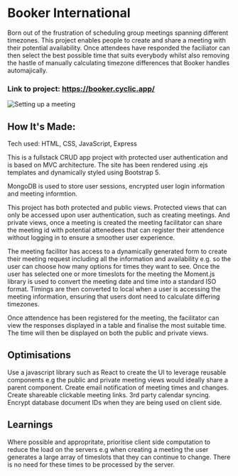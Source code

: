 # Booker International

Born out of the frustration of scheduling group meetings spanning different timezones. This project enables people to create and share a meeting with their potential availability. Once attendees have responded the faciliator can then select the best possible time that suits everybody whilst also removing the hastle of manually calculating timezone differences that Booker handles automajically.

### Link to project: https://booker.cyclic.app/
![Setting up a meeting](readmeImg/booking.gif?raw=true "Booking a meeting")

## How It's Made:
Tech used: HTML, CSS, JavaScript, Express 

This is a fullstack CRUD app project with protected user authentication and is based on MVC architecture. The site has been rendered using .ejs templates and dynamically styled using Bootstrap 5.

MongoDB is used to store user sessions, encrypted user login information and meeting informtion. 

This project has both protected and public views. Protected views that can only be accessed upon user authentication, such as creating meetings. And private views, once a meeting is created the meeting facilitator can share the meeting id with potential attenedees that can register their attendence without logging in to ensure a smoother user experience. 

The meeting facilitor has access to a dynamically generated form to create their meeting request including all the information and availability e.g. so the user can choose how many options for times they want to see. Once the user has selected one or more timeslots for the meeting the Moment.js library is used to convert the meeting date and time into a standard ISO format. Timings are then converted to local when a user is accessing the meeting information, ensuring that users dont need to calculate differing timezones.

Once attendence has been registered for the meeting, the facilitator can view the responses displayed in a table and finalise the most suitable time. The time will then be displayed on both the public and private views.

## Optimisations
Use a javascript library such as React to create the UI to leverage reusable components e.g the public and private meeting views would ideally share a parent component.
Create email notification of meeting times and changes.
Create shareable clickable meeting links.
3rd party calendar syncing.
Encrypt database document IDs when they are being used on client side.

## Learnings
Where possible and appropritate, prioritise client side computation to reduce the load on the servers e.g when creating a meeting the user generates a large array of timeslots that they can continue to change. There is no need for these times to be processed by the server.
